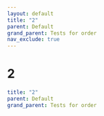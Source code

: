 ```yaml
---
layout: default
title: "2"
parent: Default
grand_parent: Tests for order
nav_exclude: true
---
```


# 2

```yaml
title: "2"
parent: Default
grand_parent: Tests for order
```
